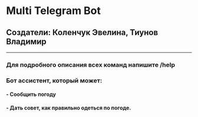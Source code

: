 # Multi Telegram Bot
## Создатели: Коленчук Эвелина, Тиунов Владимир
-----------
### Для подробного описания всех команд напишите /help
### Бот ассистент, который может:
#### - Сообщить погоду
#### - Дать совет, как правильно одеться по погоде.
